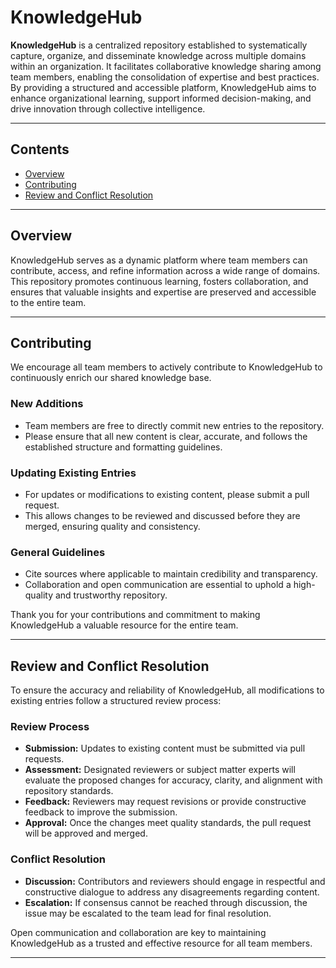 
# KnowledgeHub

**KnowledgeHub** is a centralized repository established to systematically capture, organize, and disseminate knowledge across multiple domains within an organization. It facilitates collaborative knowledge sharing among team members, enabling the consolidation of expertise and best practices. By providing a structured and accessible platform, KnowledgeHub aims to enhance organizational learning, support informed decision-making, and drive innovation through collective intelligence.

---

## Contents

* [Overview](#overview)
* [Contributing](#contributing)
* [Review and Conflict Resolution](#review-and-conflict-resolution)

---

## Overview

KnowledgeHub serves as a dynamic platform where team members can contribute, access, and refine information across a wide range of domains. This repository promotes continuous learning, fosters collaboration, and ensures that valuable insights and expertise are preserved and accessible to the entire team.

---

## Contributing

We encourage all team members to actively contribute to KnowledgeHub to continuously enrich our shared knowledge base.

### New Additions

* Team members are free to directly commit new entries to the repository.
* Please ensure that all new content is clear, accurate, and follows the established structure and formatting guidelines.

### Updating Existing Entries

* For updates or modifications to existing content, please submit a pull request.
* This allows changes to be reviewed and discussed before they are merged, ensuring quality and consistency.

### General Guidelines

* Cite sources where applicable to maintain credibility and transparency.
* Collaboration and open communication are essential to uphold a high-quality and trustworthy repository.

Thank you for your contributions and commitment to making KnowledgeHub a valuable resource for the entire team.

---

## Review and Conflict Resolution

To ensure the accuracy and reliability of KnowledgeHub, all modifications to existing entries follow a structured review process:

### Review Process

* **Submission:** Updates to existing content must be submitted via pull requests.
* **Assessment:** Designated reviewers or subject matter experts will evaluate the proposed changes for accuracy, clarity, and alignment with repository standards.
* **Feedback:** Reviewers may request revisions or provide constructive feedback to improve the submission.
* **Approval:** Once the changes meet quality standards, the pull request will be approved and merged.

### Conflict Resolution

* **Discussion:** Contributors and reviewers should engage in respectful and constructive dialogue to address any disagreements regarding content.
* **Escalation:** If consensus cannot be reached through discussion, the issue may be escalated to the team lead for final resolution.

Open communication and collaboration are key to maintaining KnowledgeHub as a trusted and effective resource for all team members.

---
